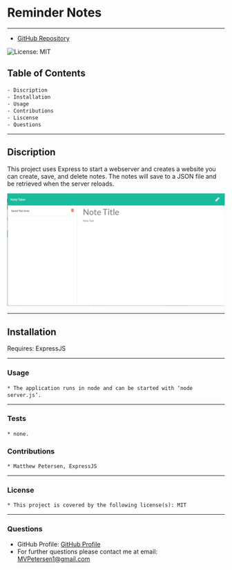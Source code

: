  # Reminder Notes
  ---
  * [GitHub Repository](https://github.com/MVPeter/Reminder-Notes)

  ![License: MIT](https://img.shields.io/badge/License-MIT-informational "License Badge")
      
  ## Table of Contents
    - Discription
    - Installation
    - Usage
    - Contributions
    - Liscense
    - Questions


  ---
  
  ## Discription

  This project uses Express to start a webserver and creates a website you can create, save, and delete notes.  The notes will save to a JSON file and be retrieved when the server reloads.

  ![ScreenShot](./public/assets/screenshot.png)

  ---
  
  ## Installation

  Requires: ExpressJS

  ---
  
  ### Usage

    * The application runs in node and can be started with ‘node server.js’.

  ---
  
  ### Tests

    * none.

  
  ### Contributions

    * Matthew Petersen, ExpressJS

  ---
  
  ### License

    * This project is covered by the following license(s): MIT
    

  ---
  
  ### Questions
  - GitHub Profile: [GitHub Profile](https://github.com/MVPeter)
  - For further questions please contact me at email:  MVPetersen1@gmail.com

  